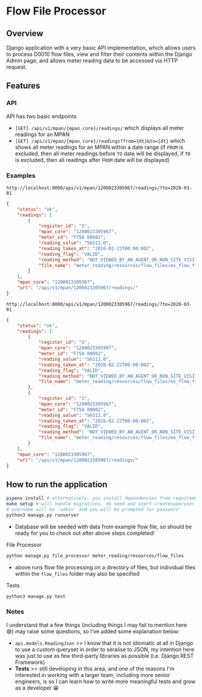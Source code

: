 # Flow File Processor

## Overview

Django application with a very basic API implementation, which allows users to process D0010 flow files, view and filter their contents within the Django Admin page, and allows meter reading data to be accessed via HTTP request.

## Features

### API

API has two basic endpoints

- `[GET] /api/v1/mpan/{mpan_core}/readings/` which displays all meter readings for an MPAN
- `[GET] /api/v1/mpan/{mpan_core}/readings?from={dt}&to={dt}` which shows all meter readings for an MPAN within a date range (if `FROM` is excluded, then all meter readings before `TO` date will be displayed, if `TO` is excluded, then all readings after `FROM` date will be displayed)

### Examples

`http://localhost:8000/api/v1/mpan/1200023305967/readings/?to=2020-03-01`

```json
{
    "status": "ok",
    "readings": [
        {
            "register_id": "S",
            "mpan_core": "1200023305967",
            "meter_id": "F75A 00802",
            "reading_value": "56311.0",
            "reading_taken_at": "2016-02-22T00:00:00Z",
            "reading_flag": "VALID",
            "reading_method": "NOT_VIEWED_BY_AN_AGENT_OR_NON_SITE_VISIT",
            "file_name": "meter_reading/resources/flow_files/ex_flow_file.uff"
        }
    ],
    "mpan_core": "1200023305967",
    "url": "/api/v1/mpan/1200023305967/readings/"
}
```

`http://localhost:8000/api/v1/mpan/1200023305967/readings/?to=2020-03-01`

```json
{
    "status": "ok",
    "readings": [
        {
            "register_id": "S",
            "mpan_core": "1200023305967",
            "meter_id": "F75A 00802",
            "reading_value": "56311.0",
            "reading_taken_at": "2020-02-22T00:00:00Z",
            "reading_flag": "VALID",
            "reading_method": "NOT_VIEWED_BY_AN_AGENT_OR_NON_SITE_VISIT",
            "file_name": "meter_reading/resources/flow_files/ex_flow_file2.uff"
        },
        {
            "register_id": "S",
            "mpan_core": "1200023305967",
            "meter_id": "F75A 00802",
            "reading_value": "56311.0",
            "reading_taken_at": "2016-02-22T00:00:00Z",
            "reading_flag": "VALID",
            "reading_method": "NOT_VIEWED_BY_AN_AGENT_OR_NON_SITE_VISIT",
            "file_name": "meter_reading/resources/flow_files/ex_flow_file.uff"
        }
    ],
    "mpan_core": "1200023305967",
    "url": "/api/v1/mpan/1200023305967/readings/"
}
```

## How to run the application

```bash
pipenv install # alternatively, you install dependencies from requirements.txt
make setup # will handle migrations, db seed and start createsuperuser flow
# username will be 'admin' and you will be prompted for password
python3 manage.py runserver
```

- Database will be seeded with data from example flow file, so should be ready for you to check out after above steps completed!

File Processor

```bash
python manage.py file_processor meter_reading/resources/flow_files
```

- above runs flow file processing on a directory of files, but individual files within the `flow_files` folder may also be specified

Tests

```bash
python3 manage.py test
```

### Notes

I understand that a few things (including things I may fail to mention here 😅) may raise some questions, so I've added some explanation below:

- `api.models.ReadingJson` >> I know that it is not idiomatic at all in Django to use a custom queryset in order to seralise to JSON, my intention here was just to use as few third-party libraries as possible (i.e. Django REST Framework)
- **Tests** >> still developing in this area, and one of the reasons I'm interested in working with a larger team, including more senior engineers, is so I can learn how to write more meaningful tests and grow as a developer 😁

